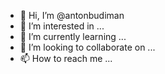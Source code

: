 - 👋 Hi, I’m @antonbudiman
- 👀 I’m interested in ...
- 🌱 I’m currently learning ...
- 💞️ I’m looking to collaborate on ...
- 📫 How to reach me ...

<!---
antonbudiman/antonbudiman is a ✨ special ✨ repository because its `README.md` (this file) appears on your GitHub profile.
You can click the Preview link to take a look at your changes.
--->
